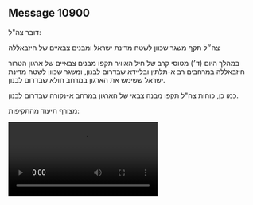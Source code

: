 ## Message 10900

דובר צה"ל:

צה״ל תקף משגר שכוון לשטח מדינת ישראל ומבנים צבאיים של חיזבאללה

במהלך היום (ד׳) מטוסי קרב של חיל האוויר תקפו מבנים צבאיים של ארגון הטרור חיזבאללה במרחבים רב א-תלתין ובליידא שבדרום לבנון, ומשגר שכוון לשטח מדינת ישראל ששימש את הארגון במרחב חולא שבדרום לבנון.

כמו כן, כוחות צה"ל תקפו מבנה צבאי של הארגון במרחב א-נקורה שבדרום לבנון.

מצורף תיעוד מהתקיפות:

![Video](https://data.iron-swords.co.il/2024/August/14/https://data.iron-swords.co.il/2024/August/14/10900/10900_media.mp4)
